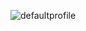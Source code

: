 ![defaultprofile](https://user-images.githubusercontent.com/51357635/225285611-2d38b568-1cd6-4e85-9876-907a24baebcc.png)
